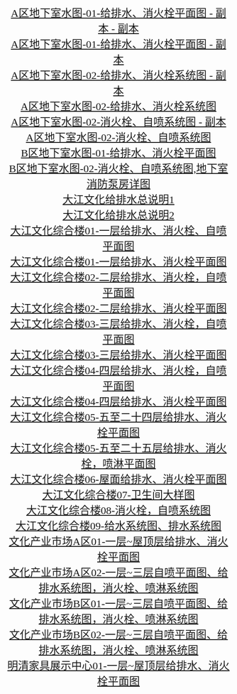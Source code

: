 <center>
<font face="黑体" size="5" color="">
<br/><a href="http://202.102.26.253:8182/files/76/AQ-01-F-F.jpg">A区地下室水图-01-给排水、消火栓平面图 - 副本 - 副本</a>
<br/><a href="http://202.102.26.253:8182/files/76/AQ-01-F.jpg">A区地下室水图-01-给排水、消火栓平面图 - 副本</a>
<br/><a href="http://202.102.26.253:8182/files/76/AQ-02-F.jpg">A区地下室水图-02-给排水、消火栓系统图 - 副本</a>
<br/><a href="http://202.102.26.253:8182/files/76/AQ-02.jpg">A区地下室水图-02-给排水、消火栓系统图</a>
<br/><a href="http://202.102.26.253:8182/files/76/AQ-02-F-01.jpg">A区地下室水图-02-消火栓、自喷系统图 - 副本</a>
<br/><a href="http://202.102.26.253:8182/files/76/AQ-02-01.jpg">A区地下室水图-02-消火栓、自喷系统图</a>
<br/><a href="http://202.102.26.253:8182/files/76/BQ-01.jpg">B区地下室水图-01-给排水、消火栓平面图</a>
<br/><a href="http://202.102.26.253:8182/files/76/BQ-02.jpg">B区地下室水图-02-消火栓、自喷系统图,地下室消防泵房详图</a>
<br/><a href="http://202.102.26.253:8182/files/76/DJ-Z-1.jpg">大江文化给排水总说明1</a>
<br/><a href="http://202.102.26.253:8182/files/76/DJ-Z-2.jpg">大江文化给排水总说明2</a>
<br/><a href="http://202.102.26.253:8182/files/76/DJZ-01-1.jpg">大江文化综合楼01-一层给排水、消火栓、自喷平面图</a>
<br/><a href="http://202.102.26.253:8182/files/76/DJZ-01-2.jpg">大江文化综合楼01-一层给排水、消火栓平面图</a>
<br/><a href="http://202.102.26.253:8182/files/76/DJZ-02-1.jpg">大江文化综合楼02-二层给排水、消火栓，自喷平面图</a>
<br/><a href="http://202.102.26.253:8182/files/76/DJZ-02-2.jpg">大江文化综合楼02-二层给排水、消火栓平面图</a>
<br/><a href="http://202.102.26.253:8182/files/76/DJZ-03-1.jpg">大江文化综合楼03-三层给排水、消火栓，自喷平面图</a>
<br/><a href="http://202.102.26.253:8182/files/76/DJZ-03-2.jpg">大江文化综合楼03-三层给排水、消火栓平面图</a>
<br/><a href="http://202.102.26.253:8182/files/76/DJZ-04-1.jpg">大江文化综合楼04-四层给排水、消火栓，自喷平面图</a>
<br/><a href="http://202.102.26.253:8182/files/76/DJZ-04-2.jpg">大江文化综合楼04-四层给排水、消火栓平面图</a>
<br/><a href="http://202.102.26.253:8182/files/76/DJZ-05-1.jpg">大江文化综合楼05-五至二十四层给排水、消火栓平面图</a>
<br/><a href="http://202.102.26.253:8182/files/76/DJZ-05-2.jpg">大江文化综合楼05-五至二十五层给排水、消火栓，喷淋平面图</a>
<br/><a href="http://202.102.26.253:8182/files/76/DJZ-06.jpg">大江文化综合楼06-屋面给排水、消火栓平面图</a>
<br/><a href="http://202.102.26.253:8182/files/76/DJZ-07.jpg">大江文化综合楼07-卫生间大样图</a>
<br/><a href="http://202.102.26.253:8182/files/76/DJZ-08.jpg">大江文化综合楼08-消火栓，自喷系统图</a>
<br/><a href="http://202.102.26.253:8182/files/76/DJZ-09.jpg">大江文化综合楼09-给水系统图、排水系统图</a>
<br/><a href="http://202.102.26.253:8182/files/76/WHCY-A-01.jpg">文化产业市场A区01-一层~屋顶层给排水、消火栓平面图</a>
<br/><a href="http://202.102.26.253:8182/files/76/WHCY-A-02.jpg">文化产业市场A区02-一层~三层自喷平面图、给排水系统图，消火栓、喷淋系统图</a>
<br/><a href="http://202.102.26.253:8182/files/76/WHCY-B-01.jpg">文化产业市场B区01-一层~三层自喷平面图、给排水系统图，消火栓、喷淋系统图</a>
<br/><a href="http://202.102.26.253:8182/files/76/WHCY-B-02.jpg">文化产业市场B区02-一层~三层自喷平面图、给排水系统图，消火栓、喷淋系统图</a>
<br/><a href="http://202.102.26.253:8182/files/76/MQJJ-01.jpg">明清家具展示中心01-一层~屋顶层给排水、消火栓平面图</a>
</font>
</center>
